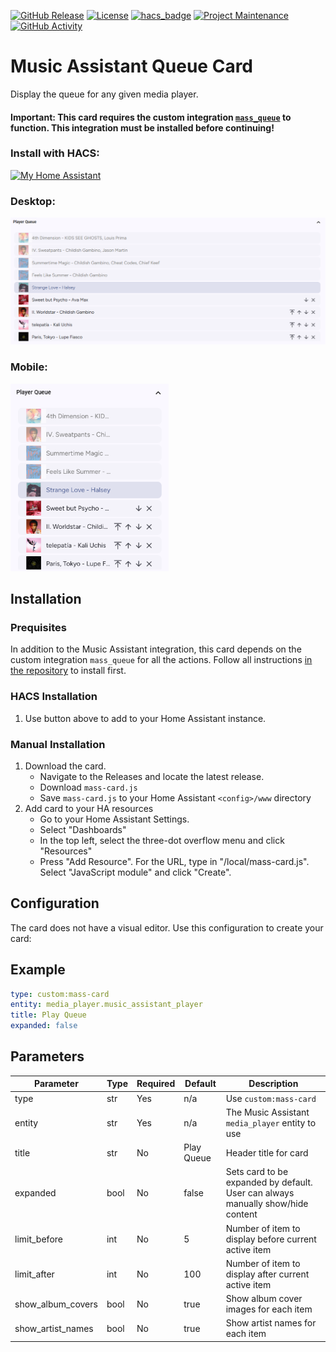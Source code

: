 [![GitHub Release](https://img.shields.io/github/release/droans/mass_card.svg?style=for-the-badge)](https://github.com/droans/mass_card/releases)
[![License](https://img.shields.io/github/license/droans/mass_card.svg?style=for-the-badge)](LICENSE)
[![hacs_badge](https://img.shields.io/badge/HACS-Default-blue.svg?style=for-the-badge)](https://github.com/hacs/default)
[![Project Maintenance](https://img.shields.io/badge/maintainer-droans-blue.svg?style=for-the-badge)](https://github.com/droans)
[![GitHub Activity](https://img.shields.io/github/last-commit/droans/mass_card?style=for-the-badge)](https://github.com/droans/mass_card/commits/main)

# Music Assistant Queue Card

Display the queue for any given media player.

#### Important: This card requires the custom integration [`mass_queue`](https://github.com/droans/mass_queue) to function. This integration must be installed before continuing!

### Install with HACS:

[![My Home Assistant](https://my.home-assistant.io/badges/hacs_repository.svg)](https://my.home-assistant.io/redirect/hacs_repository/?repository=mass_card&owner=droans&category=Plugin)

### Desktop:
<img src="https://github.com/droans/mass_card/blob/main/static/queue_example.png" alt="Queue Card Example" max-height=300>

### Mobile:
<img src="https://github.com/droans/mass_card/blob/main/static/queue_example_mobile.png" alt="Queue Card Mobile Example" height=300>

## Installation

### Prequisites

In addition to the Music Assistant integration, this card depends on the custom integration `mass_queue` for all the actions. Follow all instructions [in the repository](https://github.com/droans/mass_queue) to install first.

### HACS Installation
1. Use button above to add to your Home Assistant instance.

### Manual Installation
1. Download the card.
    - Navigate to the Releases and locate the latest release.
    - Download `mass-card.js`
    - Save `mass-card.js` to your Home Assistant `<config>/www` directory
2. Add card to your HA resources
    - Go to your Home Assistant Settings.
    - Select "Dashboards"
    - In the top left, select the three-dot overflow menu and click "Resources"
    - Press "Add Resource". For the URL, type in "/local/mass-card.js". Select "JavaScript module" and click "Create".

## Configuration
The card does not have a visual editor. Use this configuration to create your card:

## Example 
```yaml
type: custom:mass-card
entity: media_player.music_assistant_player
title: Play Queue
expanded: false
```

## Parameters
| Parameter         | Type | Required | Default      | Description                                                                     |
|-------------------|------|----------|--------------|---------------------------------------------------------------------------------|
| type              | str  | Yes      | n/a          | Use `custom:mass-card`                                                          |
| entity            | str  | Yes      | n/a          | The Music Assistant `media_player` entity to use                                |
| title             | str  | No       | Play Queue   | Header title for card                                                           |
| expanded          | bool | No       | false        | Sets card to be expanded by default. User can always manually show/hide content |
| limit_before      | int  | No       | 5            | Number of item to display before current active item                            |
| limit_after       | int  | No       | 100          | Number of item to display after current active item                             |
| show_album_covers | bool | No       | true         | Show album cover images for each item                                           |
| show_artist_names | bool | No       | true         | Show artist names for each item                                                 |
